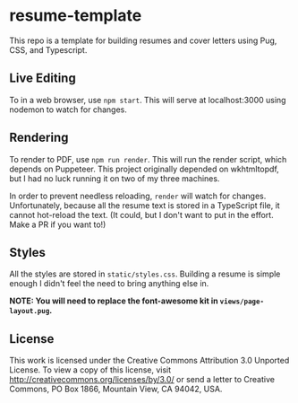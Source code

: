 # resume-template

This repo is a template for building resumes and cover letters using Pug, CSS, and Typescript.

## Live Editing

To in a web browser, use `npm start`. This will serve at localhost:3000 using nodemon to watch for changes.

## Rendering

To render to PDF, use `npm run render`. This will run the render script, which depends on Puppeteer. This project originally depended on wkhtmltopdf, but I had no luck running it on two of my three machines.

In order to prevent needless reloading, `render` will watch for changes. Unfortunately, because all the resume text is stored in a TypeScript file, it cannot hot-reload the text. (It could, but I don't want to put in the effort. Make a PR if you want to!)

## Styles

All the styles are stored in `static/styles.css`. Building a resume is simple enough I didn't feel the need to bring anything else in.

__NOTE: You will need to replace the font-awesome kit in `views/page-layout.pug`.__

## License

This work is licensed under the Creative Commons Attribution 3.0 Unported License. To view a copy of this license, visit http://creativecommons.org/licenses/by/3.0/ or send a letter to Creative Commons, PO Box 1866, Mountain View, CA 94042, USA.

